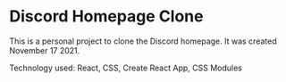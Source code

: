 # Discord Homepage Clone

This is a personal project to clone the Discord homepage. It was created November 17 2021.

Technology used: React, CSS, Create React App, CSS Modules
